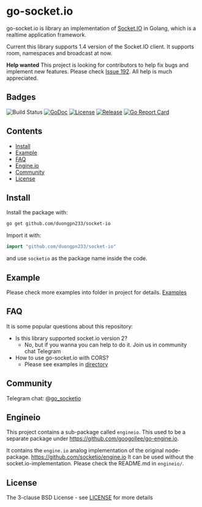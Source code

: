 # go-socket.io

go-socket.io is library an implementation of [Socket.IO](http://socket.io) in Golang, which is a realtime application framework.

Current this library supports 1.4 version of the Socket.IO client. It supports room, namespaces and broadcast at now.

**Help wanted** This project is looking for contributors to help fix bugs and implement new features. Please check [Issue 192](https://github.com/duongpn233/socket-io/issues/192). All help is much appreciated.

## Badges

![Build Status](https://github.com/duongpn233/socket-io/workflows/CI/badge.svg)
[![GoDoc](http://godoc.org/github.com/duongpn233/socket-io?status.svg)](http://godoc.org/github.com/duongpn233/socket-io)
[![License](https://img.shields.io/github/license/golangci/golangci-lint)](/LICENSE)
[![Release](https://img.shields.io/github/release/googollee/go-socket.io.svg)](https://github.com/duongpn233/socket-io/releases/latest)
[![Go Report Card](https://goreportcard.com/badge/github.com/duongpn233/socket-io)](https://goreportcard.com/report/github.com/duongpn233/socket-io)

## Contents

- [Install](#install)
- [Example](#example)
- [FAQ](#faq)
- [Engine.io](#engineio)
- [Community](#community)
- [License](#license)

## Install

Install the package with:

```bash
go get github.com/duongpn233/socket-io
```

Import it with:

```go
import "github.com/duongpn233/socket-io"
```

and use `socketio` as the package name inside the code.

## Example

Please check more examples into folder in project for details. [Examples](https://github.com/duongpn233/socket-io/tree/master/_examples)

## FAQ

It is some popular questions about this repository: 

- Is this library supported socket.io version 2?
    - No, but if you wanna you can help to do it. Join us in community chat Telegram   
- How to use go-socket.io with CORS?
    - Please see examples in [directory](https://github.com/duongpn233/socket-io/tree/master/_examples)

## Community

Telegram chat: [@go_socketio](https://t.me/go_socketio)

## Engineio

This project contains a sub-package called `engineio`. This used to be a separate package under https://github.com/googollee/go-engine.io.

It contains the `engine.io` analog implementation of the original node-package. https://github.com/socketio/engine.io It can be used without the socket.io-implementation. Please check the README.md in `engineio/`.

## License

The 3-clause BSD License  - see [LICENSE](https://opensource.org/licenses/BSD-3-Clause) for more details
